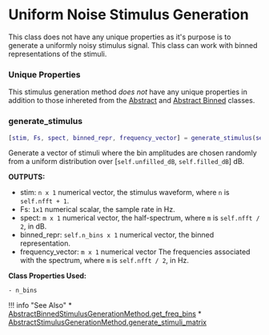 # Uniform Noise Stimulus Generation

This class does not have any unique properties as it's purpose is to generate a uniformly noisy stimulus signal. This class can work with binned representations of the stimuli.  

### Unique Properties

This stimulus generation method *does not* have any unique properties in addition to those inhereted from the [Abstract](../AbstractStimulusGenerationMethod) and [Abstract Binned](../AbstractBinnedStimulusGenerationMethod) classes.

### generate_stimulus

```matlab
[stim, Fs, spect, binned_repr, frequency_vector] = generate_stimulus(self)
```


Generate a vector of stimuli where
the bin amplitudes are chosen randomly
from a uniform distribution over [`self.unfilled_dB`, `self.filled_dB`] dB.

**OUTPUTS:**

- stim: `n x 1` numerical vector,
the stimulus waveform,
where `n` is `self.nfft + 1`.
- Fs: `1x1` numerical scalar,
the sample rate in Hz.
- spect: `m x 1` numerical vector,
the half-spectrum,
where `m` is `self.nfft / 2`,
in dB.
- binned_repr: `self.n_bins x 1` numerical vector,
the binned representation.
- frequency_vector: `m x 1` numerical vector
The frequencies associated with the spectrum,
where `m` is `self.nfft / 2`,
in Hz.

**Class Properties Used:**

```
- n_bins
```



!!! info "See Also"
    * [AbstractBinnedStimulusGenerationMethod.get_freq_bins](../AbstractBinnedStimulusGenerationMethod/#get_freq_bins)
    * [AbstractStimulusGenerationMethod.generate_stimuli_matrix](../AbstractStimulusGenerationMethod/#generate_stimuli_matrix)



